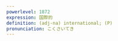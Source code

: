 ```yaml
---
powerlevel: 1872
expression: 国際的
definition: (adj-na) international; (P)
pronunciation: こくさいてき
---
```

